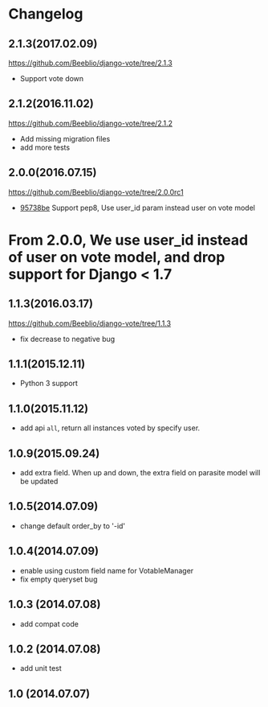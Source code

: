 # Changelog

2.1.3(2017.02.09)
------------------
https://github.com/Beeblio/django-vote/tree/2.1.3

* Support vote down


2.1.2(2016.11.02)
------------------
https://github.com/Beeblio/django-vote/tree/2.1.2

* Add missing migration files
* add more tests


2.0.0(2016.07.15)
------------------
https://github.com/Beeblio/django-vote/tree/2.0.0rc1

 * [95738be](https://github.com/Beeblio/django-vote/commit/95738be) Support pep8, Use user_id param instead user on vote model


# From 2.0.0, We use user_id instead of user on vote model, and drop support for Django < 1.7

1.1.3(2016.03.17)
-----------------
https://github.com/Beeblio/django-vote/tree/1.1.3

 * fix decrease to negative bug

1.1.1(2015.12.11)
-----------------

 * Python 3 support

1.1.0(2015.11.12)
-----------------
 * add api `all`, return all instances voted by specify user.

1.0.9(2015.09.24)
-----------------
 * add extra field. When up and down, the extra field on parasite model will be updated

1.0.5(2014.07.09)
-----------------
 * change default order_by to '-id' 

1.0.4(2014.07.09)
-----------------
 * enable using custom field name for VotableManager
 * fix empty queryset bug

1.0.3 (2014.07.08)
-----------------
 * add compat code  

1.0.2 (2014.07.08)
-----------------
 * add unit test

1.0 (2014.07.07)
----------------
